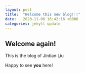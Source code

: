 ```yaml
---
layout: post
title:  "Welcome this new blog!!!"
date:   2020-11-06 16:42:16 +0800
categories: jekyll update
---
```


## Welcome again!

This is the blog of Jintian Liu

Happy to see **you** here!